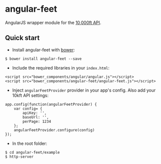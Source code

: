 # angular-feet

AngularJS wrapper module for the [10,000ft API](https://www.10000ft.com/plans/reference/api-documentation/overview#top).

## Quick start

- Install angular-feet with [bower](https://github.com/bower/bower):

```
$ bower install angular-feet --save
```

- Include the required libraries in your ```index.html```:

```
<script src="bower_components/angular/angular.js"></script>
<script src="bower_components/angular-feet/angular-feet.js"></script>
```

- Inject ```angularFeetProvider``` provider in your app's config. Also add your 10kft API settings:

```
app.config(function(angularFeetProvider) {
    var config= {
        apiKey: '', 
        baseUrl: '',  
        perPage: 1234
    };
    angularFeetProvider.configure(config) 
});
```

- In the root folder:

```
$ cd angular-feet/example
$ http-server
```